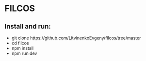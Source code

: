 # FILCOS
## Install and run:
- git clone https://github.com/LitvinenkoEvgeny/filcos/tree/master 
- cd filcos 
- npm install 
- npm run dev